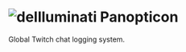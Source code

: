 # ![deIlluminati](https://raw.github.com/schmich/panopticon/master/assets/deIlluminati.png) Panopticon

Global Twitch chat logging system.
